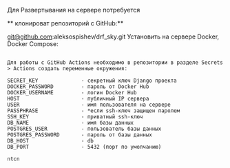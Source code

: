 Для Развертывания на сервере потребуется

** клонироват репозиторий с GitHub:**

git@github.com:aleksospishev/drf_sky.git
Установить на сервере Docker, Docker Compose:


```

Для работы с GitHub Actions необходимо в репозитории в разделе Secrets > Actions создать переменные окружения:

SECRET_KEY              - секретный ключ Django проекта
DOCKER_PASSWORD         - пароль от Docker Hub
DOCKER_USERNAME         - логин Docker Hub
HOST                    - публичный IP сервера
USER                    - имя пользователя на сервере
PASSPHRASE              - *если ssh-ключ защищен паролем
SSH_KEY                 - приватный ssh-ключ
DB_NAME                 - имя базы данных
POSTGRES_USER           - пользователь базы данных
POSTGRES_PASSWORD       - пароль от базы данных
DB_HOST                 - db
DB_PORT                 - 5432 (порт по умолчанию)

ntcn